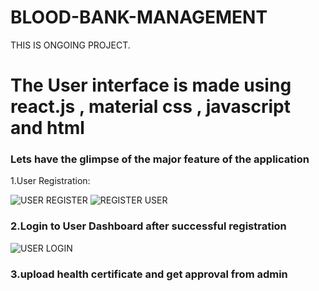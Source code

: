 # BLOOD-BANK-MANAGEMENT 
THIS IS ONGOING PROJECT.
# The User interface is made using react.js , material css , javascript and html
### Lets have the glimpse of the major feature of the application
1.User Registration:

 ![USER REGISTER](https://user-images.githubusercontent.com/48153639/56752433-defe8e00-67a5-11e9-9420-f539e9d3bf4f.png)
![REGISTER USER](https://user-images.githubusercontent.com/48153639/56752560-2dac2800-67a6-11e9-84b6-27ae346e9355.png)
### 2.Login to User Dashboard after successful registration
![USER LOGIN](https://user-images.githubusercontent.com/48153639/56753161-95af3e00-67a7-11e9-9463-ee0ee07820b2.png)
### 3.upload health certificate and get approval from admin


